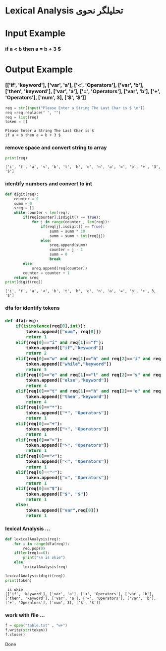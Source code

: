 <h1>Lexical Analysis    تحلیلگر نحوی</h1>
<h1> Input Example </h1>
    <h3> if a < b then a = b + 3 $ </h3>
    
<h1> Output Example </h1>
    <h3>[['if', 'keyword'], ['var', 'a'], ['<', 'Operators'], ['var', 'b'], ['then', 'keyword'], ['var', 'a'], ['=', 'Operators'], ['var', 'b'], ['+', 'Operators'], ['num', 3], ['$', '$']] </h3>


```python
req = str(input("Please Enter a String The Last Char is $ \n"))
req =req.replace(" ", "")
req = list(req)
token = []
```

    Please Enter a String The Last Char is $ 
    if a < b then a = b + 3 $
    

<h3> remove space and convert string to array </h3>


```python
print(req)
```

    ['i', 'f', 'a', '<', 'b', 't', 'h', 'e', 'n', 'a', '=', 'b', '+', '3', '$']
    

<h3> identify numbers and convert to int </h3>


```python
def digit(req):
    counter = 0
    summ = 0 
    sreq = []
    while counter < len(req):
        if(req[counter].isdigit() == True):
            for j in range(counter , len(req)):
                if(req[j].isdigit() == True):
                    summ = summ * 10
                    summ = summ + int(req[j])                    
                else:
                    sreq.append(summ)
                    counter = j - 1 
                    summ = 0
                    break
        else:
            sreq.append(req[counter])
        counter = counter + 1 
    return sreq
print(digit(req))
```

    ['i', 'f', 'a', '<', 'b', 't', 'h', 'e', 'n', 'a', '=', 'b', '+', 3, '$']
    

<h3>dfa for identify tokens<h3>


```python
def dfa(req):
    if(isinstance(req[0],int)):
        token.append(["num", req[0]])
        return 1
    elif(req[0]=="i" and req[1]=="f"):
        token.append(["if","keyword"])
        return 2
    elif(req[0]=="w" and req[1]=="h" and req[2]=="i" and req[3]=="l" and req[4]=="e"):
        token.append(["while","keyword"])
        return 5
    elif(req[0]=="e" and req[1]=="l" and req[2]=="s" and req[3]=="e"):
        token.append(["else","keyword"])
        return 4
    elif(req[0]=="t" and req[1]=="h" and req[2]=="e" and req[3]=="n"):
        token.append(["then","keyword"])
        return 4
    elif(req[0]=="*"):
        token.append(["*", "Operators"])
        return 1
    elif(req[0]=="+"):
        token.append(["+", "Operators"])
        return 1
    elif(req[0]==">"):
        token.append([">", "Operators"])
        return 1
    elif(req[0]=="<"):
        token.append(["<", "Operators"])
        return 1
    elif(req[0]=="="):
        token.append(["=", "Operators"])
        return 1
    elif(req[0]=="$"):
        token.append(["$", "$"])
        return 1
    else:
        token.append(["var",req[0]])
        return 1

```

<h3> lexical Analysis ... </h3>


```python
def lexicalAnalysis(req):
    for i in range(dfa(req)):
        req.pop(0)
    if(len(req)==0):
        print("\n is okie")
    else:
        lexicalAnalysis(req)

lexicalAnalysis(digit(req))
print(token)
```

    
     is okie
    [['if', 'keyword'], ['var', 'a'], ['<', 'Operators'], ['var', 'b'], ['then', 'keyword'], ['var', 'a'], ['=', 'Operators'], ['var', 'b'], ['+', 'Operators'], ['num', 3], ['$', '$']]
    

<h3> work with file ... </h3>


```python
f = open("table.txt" , "w+")
f.write(str(token))
f.close()
```

Done


```python

```
